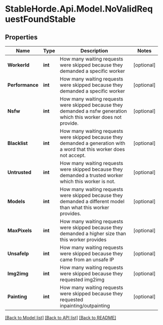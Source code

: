 # StableHorde.Api.Model.NoValidRequestFoundStable

## Properties

Name | Type | Description | Notes
------------ | ------------- | ------------- | -------------
**WorkerId** | **int** | How many waiting requests were skipped because they demanded a specific worker | [optional] 
**Performance** | **int** | How many waiting requests were skipped because they demanded a specific worker | [optional] 
**Nsfw** | **int** | How many waiting requests were skipped because they demanded a nsfw generation which this worker does not provide. | [optional] 
**Blacklist** | **int** | How many waiting requests were skipped because they demanded a generation with a word that this worker does not accept. | [optional] 
**Untrusted** | **int** | How many waiting requests were skipped because they demanded a trusted worker which this worker is not. | [optional] 
**Models** | **int** | How many waiting requests were skipped because they demanded a different model than what this worker provides. | [optional] 
**MaxPixels** | **int** | How many waiting requests were skipped because they demanded a higher size than this worker provides | [optional] 
**UnsafeIp** | **int** | How many waiting requests were skipped because they came from an unsafe IP | [optional] 
**Img2img** | **int** | How many waiting requests were skipped because they requested img2img | [optional] 
**Painting** | **int** | How many waiting requests were skipped because they requested inpainting/outpainting | [optional] 

[[Back to Model list]](../README.md#documentation-for-models) [[Back to API list]](../README.md#documentation-for-api-endpoints) [[Back to README]](../README.md)

